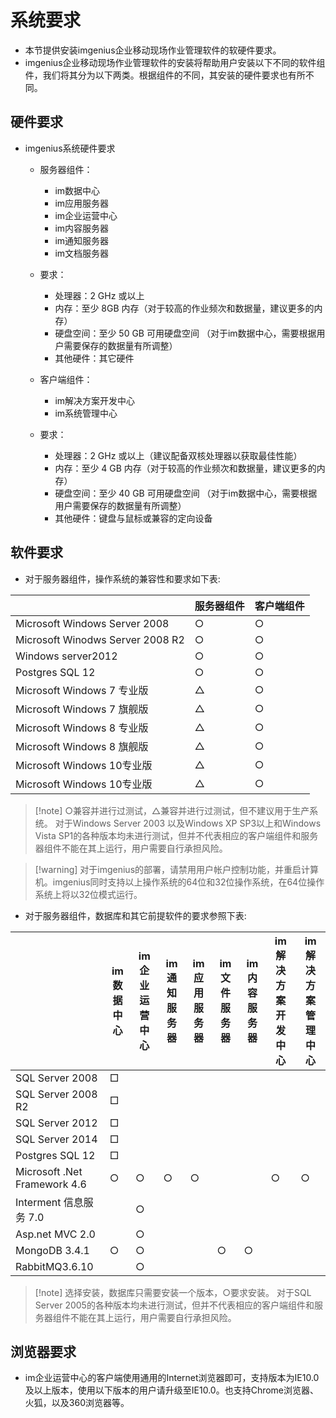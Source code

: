 # 系统要求

* 本节提供安装imgenius企业移动现场作业管理软件的软硬件要求。
* imgenius企业移动现场作业管理软件的安装将帮助用户安装以下不同的软件组件，我们将其分为以下两类。根据组件的不同，其安装的硬件要求也有所不同。

## 硬件要求

* imgenius系统硬件要求
  * 服务器组件：
    * im数据中心
    * im应用服务器
    * im企业运营中心
    * im内容服务器
    * im通知服务器
    * im文档服务器
  * 要求：  
    * 处理器：2 GHz 或以上
    * 内存：至少 8GB 内存（对于较高的作业频次和数据量，建议更多的内存）
    * 硬盘空间：至少 50 GB 可用硬盘空间 （对于im数据中心，需要根据用户需要保存的数据量有所调整）
    * 其他硬件：其它硬件
  
  * 客户端组件：
    * im解决方案开发中心  
    * im系统管理中心
  * 要求：  
    * 处理器：2 GHz 或以上（建议配备双核处理器以获取最佳性能）
    * 内存：至少 4 GB 内存（对于较高的作业频次和数据量，建议更多的内存）
    * 硬盘空间：至少 40 GB 可用硬盘空间 （对于im数据中心，需要根据用户需要保存的数据量有所调整）
    * 其他硬件：键盘与鼠标或兼容的定向设备

## 软件要求

* 对于服务器组件，操作系统的兼容性和要求如下表:

|   | 服务器组件 |客户端组件|
| --- | --- | -
| Microsoft Windows Server 2008 | ○ | ○ |
| Microsoft Winodws Server 2008 R2 | ○ | ○ |
| Windows server2012 | ○ |  ○ |
| Postgres SQL 12 | ○ | ○ |
| Microsoft Windows 7 专业版 | △  | ○ |
| Microsoft Windows 7 旗舰版 | △  | ○ |
| Microsoft Windows 8 专业版 | △  | ○ |
| Microsoft Windows 8 旗舰版 | △  | ○ |
| Microsoft Windows 10专业版 | △  | ○ |
| Microsoft Windows 10专业版 | △  | ○ |

> [!note] ○兼容并进行过测试，△兼容并进行过测试，但不建议用于生产系统。
对于Windows Server 2003 以及Windows XP SP3以上和Windows Vista SP1的各种版本均未进行测试，但并不代表相应的客户端组件和服务器组件不能在其上运行，用户需要自行承担风险。

> [!warning] 对于imgenius的部署，请禁用用户帐户控制功能，并重启计算机。imgenius同时支持以上操作系统的64位和32位操作系统，在64位操作系统上将以32位模式运行。

* 对于服务器组件，数据库和其它前提软件的要求参照下表:

|  | im数据中心 | im企业运营中心 |im通知服务器 | im应用服务器 | im文件服务器 |im内容服务器 |im解决方案开发中心 | im解决方案管理中心 |
| --- | --- | --- |--- | --- | --- |--- |--- |--- |
| SQL Server 2008 | □ |  |  |  |  |  |  |  |
| SQL Server 2008 R2 | □ |  |  |  |  |  |  |  |
| SQL Server 2012 | □ |  |  |  |  |  |  |  |
| SQL Server 2014 | □ |  |  |  |  |  |  |  |
| Postgres SQL 12 | □ |  |  |  |  |  |  |  |
| Microsoft .Net Framework 4.6 | ○ | ○ | ○ | ○ |   | | ○| ○|
| Interment 信息服务 7.0 |  | ○ |  |  |  |  |  |  |
| Asp.net MVC 2.0 |  | ○ |  |  |  |  |  |  |
| MongoDB 3.4.1 | ○ | ○ |  |  | ○ | ○ |  |  |
| RabbitMQ3.6.10 |  | ○ |  |  |  |  |  |  |

> [!note] 选择安装，数据库只需要安装一个版本，○要求安装。
对于SQL Server 2005的各种版本均未进行测试，但并不代表相应的客户端组件和服务器组件不能在其上运行，用户需要自行承担风险。
  
## 浏览器要求

* im企业运营中心的客户端使用通用的Internet浏览器即可，支持版本为IE10.0及以上版本，使用以下版本的用户请升级至IE10.0。也支持Chrome浏览器、火狐，以及360浏览器等。